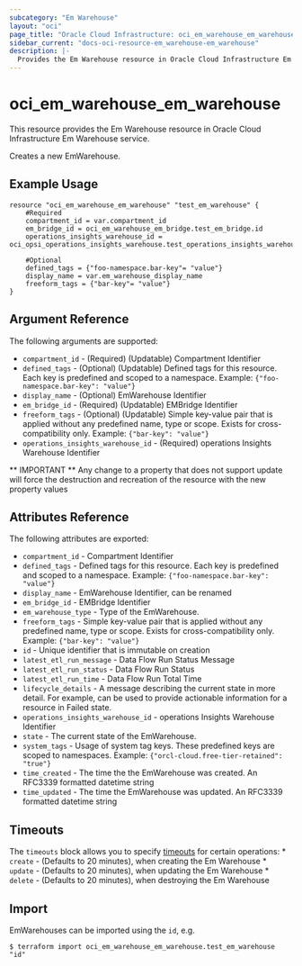 ```yaml
---
subcategory: "Em Warehouse"
layout: "oci"
page_title: "Oracle Cloud Infrastructure: oci_em_warehouse_em_warehouse"
sidebar_current: "docs-oci-resource-em_warehouse-em_warehouse"
description: |-
  Provides the Em Warehouse resource in Oracle Cloud Infrastructure Em Warehouse service
---
```


# oci_em_warehouse_em_warehouse
This resource provides the Em Warehouse resource in Oracle Cloud Infrastructure Em Warehouse service.

Creates a new EmWarehouse.


## Example Usage

```hcl
resource "oci_em_warehouse_em_warehouse" "test_em_warehouse" {
	#Required
	compartment_id = var.compartment_id
	em_bridge_id = oci_em_warehouse_em_bridge.test_em_bridge.id
	operations_insights_warehouse_id = oci_opsi_operations_insights_warehouse.test_operations_insights_warehouse.id

	#Optional
	defined_tags = {"foo-namespace.bar-key"= "value"}
	display_name = var.em_warehouse_display_name
	freeform_tags = {"bar-key"= "value"}
}
```

## Argument Reference

The following arguments are supported:

* `compartment_id` - (Required) (Updatable) Compartment Identifier
* `defined_tags` - (Optional) (Updatable) Defined tags for this resource. Each key is predefined and scoped to a namespace. Example: `{"foo-namespace.bar-key": "value"}` 
* `display_name` - (Optional) EmWarehouse Identifier
* `em_bridge_id` - (Required) (Updatable) EMBridge Identifier
* `freeform_tags` - (Optional) (Updatable) Simple key-value pair that is applied without any predefined name, type or scope. Exists for cross-compatibility only. Example: `{"bar-key": "value"}` 
* `operations_insights_warehouse_id` - (Required) operations Insights Warehouse Identifier


** IMPORTANT **
Any change to a property that does not support update will force the destruction and recreation of the resource with the new property values

## Attributes Reference

The following attributes are exported:

* `compartment_id` - Compartment Identifier
* `defined_tags` - Defined tags for this resource. Each key is predefined and scoped to a namespace. Example: `{"foo-namespace.bar-key": "value"}` 
* `display_name` - EmWarehouse Identifier, can be renamed
* `em_bridge_id` - EMBridge Identifier
* `em_warehouse_type` - Type of the EmWarehouse.
* `freeform_tags` - Simple key-value pair that is applied without any predefined name, type or scope. Exists for cross-compatibility only. Example: `{"bar-key": "value"}` 
* `id` - Unique identifier that is immutable on creation
* `latest_etl_run_message` - Data Flow Run Status Message
* `latest_etl_run_status` - Data Flow Run Status
* `latest_etl_run_time` - Data Flow Run Total Time
* `lifecycle_details` - A message describing the current state in more detail. For example, can be used to provide actionable information for a resource in Failed state.
* `operations_insights_warehouse_id` - operations Insights Warehouse Identifier
* `state` - The current state of the EmWarehouse.
* `system_tags` - Usage of system tag keys. These predefined keys are scoped to namespaces. Example: `{"orcl-cloud.free-tier-retained": "true"}` 
* `time_created` - The time the the EmWarehouse was created. An RFC3339 formatted datetime string
* `time_updated` - The time the EmWarehouse was updated. An RFC3339 formatted datetime string

## Timeouts

The `timeouts` block allows you to specify [timeouts](https://registry.terraform.io/providers/hashicorp/oci/latest/docs/guides/changing_timeouts) for certain operations:
	* `create` - (Defaults to 20 minutes), when creating the Em Warehouse
	* `update` - (Defaults to 20 minutes), when updating the Em Warehouse
	* `delete` - (Defaults to 20 minutes), when destroying the Em Warehouse


## Import

EmWarehouses can be imported using the `id`, e.g.

```
$ terraform import oci_em_warehouse_em_warehouse.test_em_warehouse "id"
```

